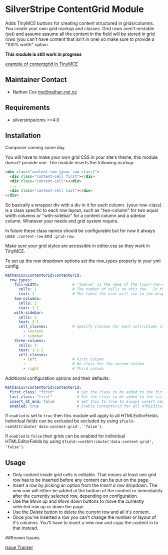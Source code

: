# SilverStripe ContentGrid Module

Adds TinyMCE buttons for creating content structured in grids/columns.  You create your own grid markup and classes.  Grid rows aren't nestable (yet) and assume assume all the content in the field will be stored in grid rows (you can't have content that isn't in one) so make sure to provide a "100% width" option.

**This module is still work in progress**

[example of contentgrid in TinyMCE](./docs/content-grid-1.png)


## Maintainer Contact

* Nathan Cox <me@nathan.net.nz>

## Requirements

* silverstripe/cms >=4.0

## Installation

Composer coming some day.


You will have to make your own grid CSS in your site's theme, this module doesn't provide one. The module inserts the following markup:

```html
<div class="content-row {your-row-class}">
  <div class="content-cell first"></div>
  <div class="content-cell"></div>
  ...
  <div class="content-cell last"></div>
</div>
```

So basically a wrapper div with a div in it for each column.  {your-row-class} is a class specific to each row layout, such as "two-column" for two equal width columns or "with-sidebar" for a content column and a sidebar column.  Whatever your needs and grid system require.

In future these class names should be configurable but for now it always uses `.content-row` and `.grid-row`.

Make sure your grid styles are accessible in editor.css so they work in TinyMCE.

To set up the row dropdown options set the row_types property in your yml config:

```yml
NathanCox\ContentGrid\ContentGrid:
  row_types:
    full-width:               # "twelve" is the name of the {your-row-class} added to the row's element.
      cells: 1                # The number of cells on this row.  In this case a single full-width column.
      text: 1                 # The label the user will see in the dropdown.
    two-columns:
      cells: 2
      text: 1-1
    with-sidebar:
      cells: 2
      text: 2-1
      cell_classes:           # Specify classes for each cell/column in order.
        - content
        - sidebar
    three-columns:
      cells: 3
      text: 1-1-1
      cell_classes:         
        - left                # First column
        -                     # No class for the second column
        - right               # Third column
```

Additional configuration options and their defaults:

```yml
NathanCox\ContentGrid\ContentGrid:
  first_class: "first"          # Set the class to be added to the first cell of every row.  Defaults to "first".
  last_class: "first"           # Set the class to be added to the last cell of every row.  Defaults to "last".
  insert_at_end: false          # Set this to true to always insert new rows at the end fo the page instead of after the current row.
  enabled: true                 # Enable ContentGrid for all HTMLEditorFields.  See below.
```

If `enabled` is set to `true` then this module will apply to all HTMLEditorFields.  Individual fields can be excluded be excluded by using `$field->setAttribute('data-content-grid', 'false')`.

If `enabled` is `false` then grids can be enabled for individual HTMLEditorFields by using `$field->setAttribute('data-content-grid', 'false')`.


## Usage

* Only content inside grid cells is editable.  That means at least one grid row has to be inserted before any content can be put on the page.
* Insert a row by picking an option from the *Insert a row* dropdown.  The new row will either be added at the bottom of the content or immediately after the currently selected row, depending on configuration.
* Use the *Move up* and *Move down* buttons to move the currently selected row up or down the page.
* Use the *Delete* button to delete the current row and all it's content.
* Once you've inserted a row you can't change the number or layout of it's columns.  You'll have to insert a new row and copy the content in to that instead.


##Known Issues

[Issue Tracker](https://github.com/nathancox/silverstripe-contentgrid/issues)
